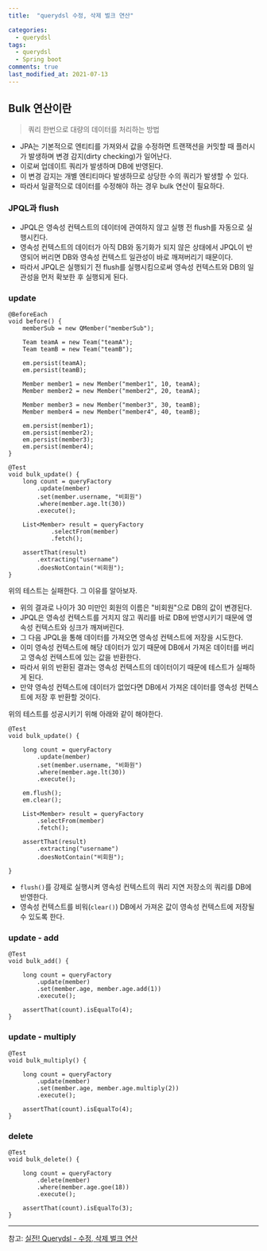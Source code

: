 ```yaml
---
title:  "querydsl 수정, 삭제 벌크 연산"

categories:
  - querydsl
tags:
  - querydsl
  - Spring boot
comments: true
last_modified_at: 2021-07-13
---
```


## Bulk 연산이란
> 쿼리 한번으로 대량의 데이터를 처리하는 방법

* JPA는 기본적으로 엔티티를 가져와서 값을 수정하면 트랜잭션을 커밋할 때 플러시가 발생하며 변경 감지(dirty checking)가 일어난다.
* 이로써 업데이트 쿼리가 발생하며 DB에 반영된다.
* 이 변경 감지는 개별 엔티티마다 발생하므로 상당한 수의 쿼리가 발생할 수 있다.
* 따라서 일괄적으로 데이터를 수정해야 하는 경우 bulk 연산이 필요하다.

### JPQL과 flush
* JPQL은 영속성 컨텍스트의 데이터에 관여하지 않고 실행 전 flush를 자동으로 실행시킨다.
* 영속성 컨텍스트의 데이터가 아직 DB와 동기화가 되지 않은 상태에서 JPQL이 반영되어 버리면 DB와 영속성 컨텍스트 일관성이 바로 깨져버리기 때문이다.
* 따라서 JPQL은 실행되기 전 flush를 실행시킴으로써 영속성 컨텍스트와 DB의 일관성을 먼저 확보한 후 실행되게 된다.

### update
~~~
@BeforeEach
void before() {
    memberSub = new QMember("memberSub");

    Team teamA = new Team("teamA");
    Team teamB = new Team("teamB");

    em.persist(teamA);
    em.persist(teamB);

    Member member1 = new Member("member1", 10, teamA);
    Member member2 = new Member("member2", 20, teamA);

    Member member3 = new Member("member3", 30, teamB);
    Member member4 = new Member("member4", 40, teamB);

    em.persist(member1);
    em.persist(member2);
    em.persist(member3);
    em.persist(member4);
}

@Test
void bulk_update() {
    long count = queryFactory
        .update(member)
        .set(member.username, "비회원")
        .where(member.age.lt(30))
        .execute();
    
    List<Member> result = queryFactory
            .selectFrom(member)
            .fetch();
 
    assertThat(result)
        .extracting("username")
        .doesNotContain("비회원");
}
~~~
위의 테스트는 실패한다. 그 이유를 알아보자.

* 위의 결과로 나이가 30 미만인 회원의 이름은 "비회원"으로 DB의 값이 변경된다.
* JPQL은 영속성 컨텍스트를 거치지 않고 쿼리를 바로 DB에 반영시키기 때문에 영속성 컨텍스트와 싱크가 깨져버린다.
* 그 다음 JPQL을 통해 데이터를 가져오면 영속성 컨텍스트에 저장을 시도한다.
* 이미 영속성 컨텍스트에 해당 데이터가 있기 때문에 DB에서 가져온 데이터를 버리고 영속성 컨텍스트에 있는 값을 반환한다.
* 따라서 위의 반환된 결과는 영속성 컨텍스트의 데이터이기 때문에 테스트가 실패하게 된다.
* 만약 영속성 컨텍스트에 데이터가 없었다면 DB에서 가져온 데이터를 영속성 컨텍스트에 저장 후 반환할 것이다.

위의 테스트를 성공시키기 위해 아래와 같이 해야한다.
~~~
@Test
void bulk_update() {

    long count = queryFactory
        .update(member)
        .set(member.username, "비화원")
        .where(member.age.lt(30))
        .execute();

    em.flush();
    em.clear();

    List<Member> result = queryFactory
        .selectFrom(member)
        .fetch();

    assertThat(result)
        .extracting("username")
        .doesNotContain("비회원");

}
~~~
* `flush()`를 강제로 실행시켜 영속성 컨텍스트의 쿼리 지연 저장소의 쿼리를 DB에 반영한다.
* 영속성 컨텍스트를 비워(`clear()`) DB에서 가져온 값이 영속성 컨텍스트에 저장될 수 있도록 한다.

### update - add
~~~
@Test
void bulk_add() {

    long count = queryFactory
        .update(member)
        .set(member.age, member.age.add(1))
        .execute();

    assertThat(count).isEqualTo(4);
}
~~~

### update - multiply
~~~
@Test
void bulk_multiply() {
    
    long count = queryFactory
        .update(member)
        .set(member.age, member.age.multiply(2))
        .execute();

    assertThat(count).isEqualTo(4);
}
~~~

### delete
~~~
@Test
void bulk_delete() {

    long count = queryFactory
        .delete(member)
        .where(member.age.goe(18))
        .execute();

    assertThat(count).isEqualTo(3);
}
~~~


<hr>

참고: [실전! Querydsl - 수정, 삭제 벌크 연산](https://www.inflearn.com/course/Querydsl-%EC%8B%A4%EC%A0%84/lecture/30141?tab=community)
